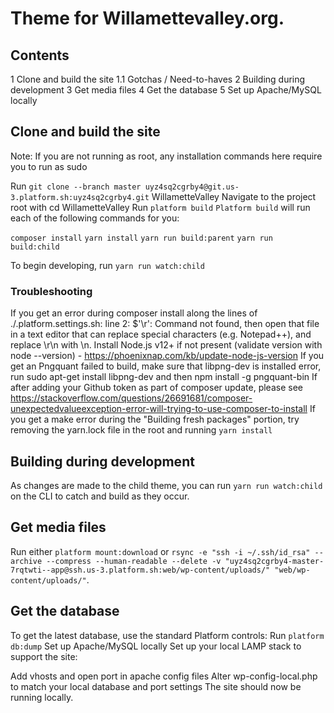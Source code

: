 # Theme for Willamettevalley.org.

## Contents
1	Clone and build the site
1.1	Gotchas / Need-to-haves
2	Building during development
3	Get media files
4	Get the database
5	Set up Apache/MySQL locally

## Clone and build the site
Note: If you are not running as root, any installation commands here require you to run as sudo

Run `git clone --branch master uyz4sq2cgrby4@git.us-3.platform.sh:uyz4sq2cgrby4.git` WillametteValley
Navigate to the project root with cd WillametteValley
Run `platform build`
`Platform build` will run each of the following commands for you:

`composer install`
`yarn install`
`yarn run build:parent`
`yarn run build:child`

To begin developing, run `yarn run watch:child`

### Troubleshooting
If you get an error during composer install along the lines of ./.platform.settings.sh: line 2: $'\r': Command not found, then open that file in a text editor that can replace special characters (e.g. Notepad++), and replace \r\n with \n.
Install Node.js v12+ if not present (validate version with node --version) - https://phoenixnap.com/kb/update-node-js-version
If you get an Pngquant failed to build, make sure that libpng-dev is installed error, run sudo apt-get install libpng-dev and then npm install -g pngquant-bin
If after adding your Github token as part of composer update, please see https://stackoverflow.com/questions/26691681/composer-unexpectedvalueexception-error-will-trying-to-use-composer-to-install
If you get a make error during the "Building fresh packages" portion, try removing the yarn.lock file in the root and running `yarn install`

## Building during development
As changes are made to the child theme, you can run `yarn run watch:child` on the CLI to catch and build as they occur.

## Get media files
Run either `platform mount:download` or `rsync -e "ssh -i ~/.ssh/id_rsa" --archive --compress --human-readable --delete -v "uyz4sq2cgrby4-master-7rqtwti--app@ssh.us-3.platform.sh:web/wp-content/uploads/" "web/wp-content/uploads/"`.

## Get the database
To get the latest database, use the standard Platform controls:
Run `platform db:dump`
Set up Apache/MySQL locally
Set up your local LAMP stack to support the site:

Add vhosts and open port in apache config files
Alter wp-config-local.php to match your local database and port settings
The site should now be running locally.

